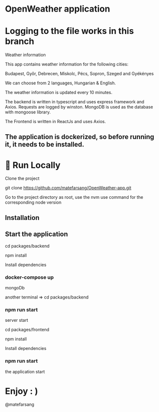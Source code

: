 # OpenWeather application

# Logging to the file works in this branch 

Weather information

This app contains weather information for the following cities:

Budapest, Győr, Debrecen, Miskolc, Pécs, Sopron, Szeged and Gyékényes

We can choose from 2 languages, Hungarian & English.

The weather information is updated every 10 minutes.

The backend is written in typescript and uses express framework and Axios.
Requests are logged by winston.
MongoDB is used as the database with mongoose library.

The Frontend is written in ReactJs and uses Axios.

## The application is dockerized, so before running it, it needs to be installed.

# 🏃 Run Locally

Clone the project

git clone https://github.com/matefarsang/OpenWeather-app.git

Go to the project directory
as root, use the nvm use command for the corresponding node version

## Installation

## Start the application

cd packages/backend

npm install

Install dependencies

### docker-compose up

mongoDb

another terminal => cd packages/backend

### npm run start

server start

cd packages/frontend

npm install

Install dependencies

### npm run start

the application start


# Enjoy : )

@matefarsang
